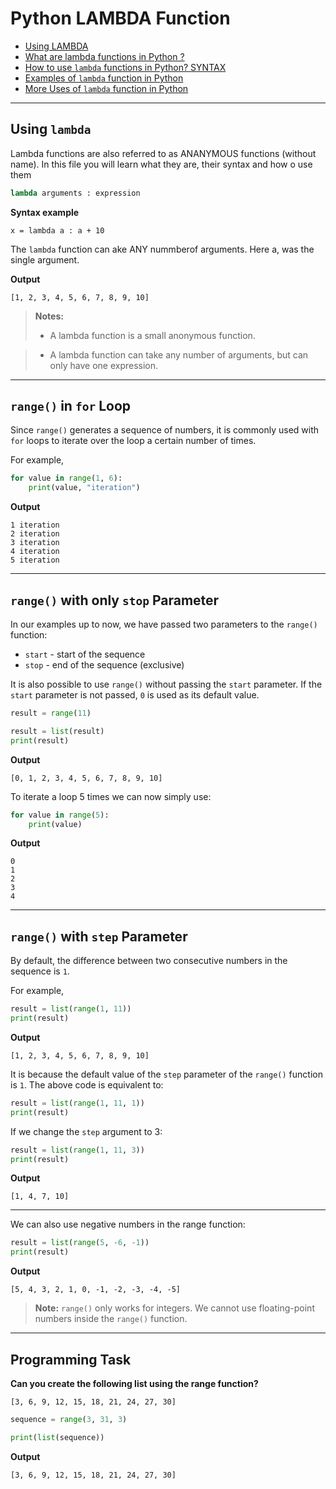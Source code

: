 # Python LAMBDA Function

- [Using LAMBDA]()
- [What are lambda functions in Python ?](#range-in-for-loop)
- [How to use `lambda` functions in Python? SYNTAX](#range-with-only-stop-parameter)
- [Examples of `lambda` function in Python](#range-with-step-parameter)
- [More Uses of `lambda` function in Python](#programming-task)
---

## Using `lambda`
Lambda functions are also referred to as ANANYMOUS functions (without name). In this file you will learn what they are, their syntax and how o use them
```python
lambda arguments : expression
```

**Syntax example**
```
x = lambda a : a + 10
```

The `lambda` function can ake ANY nummberof arguments. Here a, was the single argument.


**Output**
```
[1, 2, 3, 4, 5, 6, 7, 8, 9, 10]
```

>**Notes:**
>- A lambda function is a small anonymous function.

>- A lambda function can take any number of arguments, but can only have one expression.

---

## `range()` in `for` Loop
Since `range()` generates a sequence of numbers, it is commonly used with `for` loops to iterate over the loop a certain number of times.

For example,

```python
for value in range(1, 6):
    print(value, "iteration")
```

**Output**

```
1 iteration
2 iteration
3 iteration
4 iteration
5 iteration
```

---

## `range()` with only `stop` Parameter

In our examples up to now, we have passed two parameters to the `range()` function:
- `start` - start of the sequence
- `stop` - end of the sequence (exclusive)

It is also possible to use `range()` without passing the `start` parameter. If the `start` parameter is not passed, `0` is used as its default value.

```python
result = range(11)

result = list(result)
print(result)
```

**Output**

```
[0, 1, 2, 3, 4, 5, 6, 7, 8, 9, 10]
```

To iterate a loop 5 times we can now simply use:

```python
for value in range(5):
    print(value)
```

**Output**

```
0
1
2
3
4
```

---

## `range()` with `step` Parameter

By default, the difference between two consecutive numbers in the sequence is `1`.

For example,

```python
result = list(range(1, 11))
print(result)
```

**Output**

```
[1, 2, 3, 4, 5, 6, 7, 8, 9, 10]
```

It is because the default value of the `step` parameter of the `range()` function is `1`. The above code is equivalent to:

```python
result = list(range(1, 11, 1))
print(result)
```

If we change the `step` argument to 3:

```python
result = list(range(1, 11, 3))
print(result)
```

**Output**
```
[1, 4, 7, 10]
```
---

We can also use negative numbers in the range function:

```python
result = list(range(5, -6, -1))
print(result)
```

**Output**

```
[5, 4, 3, 2, 1, 0, -1, -2, -3, -4, -5]
```

>**Note:** `range()` only works for integers. We cannot use floating-point numbers inside the `range()` function.

---

## Programming Task

**Can you create the following list using the range function?**
```
[3, 6, 9, 12, 15, 18, 21, 24, 27, 30]
```

```python
sequence = range(3, 31, 3)

print(list(sequence))
```

**Output**
```
[3, 6, 9, 12, 15, 18, 21, 24, 27, 30]
```

